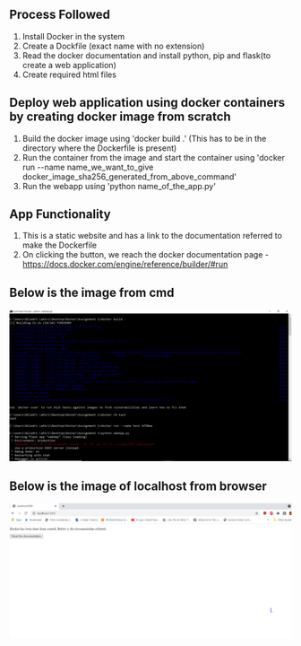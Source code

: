 ## Process Followed

1. Install Docker in the system
2. Create a Dockfile (exact name with no extension)
3. Read the docker documentation and install python, pip and flask(to create a web application)
4. Create required html files

## Deploy web application using docker containers by creating docker image from scratch

1. Build the docker image using 'docker build .' (This has to be in the directory where the Dockerfile is present)
2. Run the container from the image and start the container using 'docker run --name name_we_want_to_give docker_image_sha256_generated_from_above_command'
3. Run the webapp using 'python name_of_the_app.py'

## App Functionality
1. This is a static website and has a link to the documentation referred to make the Dockerfile
2. On clicking the button, we reach the docker documentation page - https://docs.docker.com/engine/reference/builder/#run

## Below is the image from cmd
![alt text](https://github.com/niladri-lahiri-1308/MT19AIE272/blob/main/images/DockerCapture.PNG)

## Below is the image of localhost from browser
![alt text](https://github.com/niladri-lahiri-1308/MT19AIE272/blob/main/images/DockerLocalHost.PNG)
